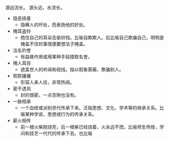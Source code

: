 源远流长。 源头远，水流长。

- 隐恶扬善
  - 隐瞒人的坏处，而表扬他的好处。
- 掩耳盗铃
  - 捂住自己的耳朵去偷铃铛。比喻自欺欺人。后比喻自己欺骗自己，明明是掩盖不住的事情便要想法子掩盖。
- 沽名钓誉
  - 有益做作用或用某种手段猎取名誉。
- 掩人耳目
  - 遮盖世人的听闻和视线。指以假象蒙蔽、欺骗别人。
- 熙熙攘攘
  - 形容人来人往，非常热闹。
- 密不透风
  - 封的很密，一点空隙也没有。
- 一脉相承
  - 一个血统或派别世代传承下来。泛指思想、文化、学术等的继承关系。比喻某种学说、思想或行为的传承关系。
- 薪火相传
  - 前一根火柴刚烧完，后一根柴已经烧着，火永远不熄。比喻师生传授，学问和技艺一代代的传承下去。也比喻
